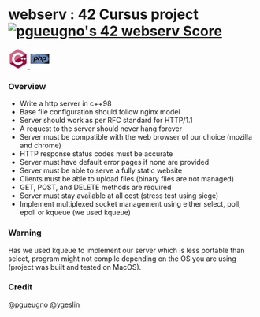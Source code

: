 # webserv : 42 Cursus project [![pgueugno's 42 webserv Score](https://badge42.vercel.app/api/v2/cl4cqx7ks006409jn1s8sg534/project/2429207)](https://github.com/JaeSeoKim/badge42)
<p align="left"> <a href="https://www.w3schools.com/cpp/" target="_blank" rel="noreferrer"> <img src="https://raw.githubusercontent.com/devicons/devicon/master/icons/cplusplus/cplusplus-original.svg" alt="cplusplus" width="40" height="40"/> </a> <a href="https://www.php.net" target="_blank" rel="noreferrer"> <img src="https://raw.githubusercontent.com/devicons/devicon/master/icons/php/php-original.svg" alt="php" width="40" height="40"/> </a> </p>

### Overview
- Write a http server in c++98
- Base file configuration should follow nginx model
- Server should work as per RFC standard for HTTP/1.1
- A request to the server should never hang forever
- Server must be compatible with the web browser of our choice (mozilla and chrome)
- HTTP response status codes must be accurate
- Server must have default error pages if none are provided
- Server must be able to serve a fully static website
- Clients must be able to upload files (binary files are not managed)
- GET, POST, and DELETE methods are required
- Server must stay available at all cost (stress test using siege)
- Implement multiplexed socket management using either select, poll, epoll or kqueue (we used kqueue)

### Warning
Has we used kqueue to implement our server which is less portable than select, program might not compile depending on the OS you are using (project was built and tested on MacOS).

### Credit
@[pgueugno](pgueugno@student.42.fr) @[ygeslin](ygeslin@student.42.fr)
